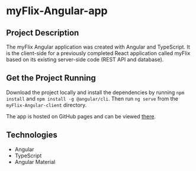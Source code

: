 # myFlix-Angular-app

## Project Description
The myFlix Angular application was created with Angular and TypeScript. It is the client-side for a previously completed React application called myFlix based on its existing server-side code (REST API and database). 

## Get the Project Running
Download the project locally and install the dependencies by running `npm install` and `npm install -g @angular/cli`. Then run `ng serve` from the `myFlix-Angular-client` directory.

The app is hosted on GitHub pages and can be viewed [there](https://kayleebowers.github.io/myFlix-Angular-deployed). 

## Technologies
* Angular
* TypeScript
* Angular Material
